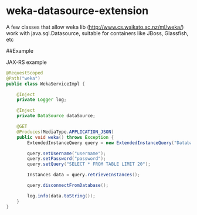# weka-datasource-extension
A few classes that allow weka lib (http://www.cs.waikato.ac.nz/ml/weka/) work with java.sql.Datasource, suitable for containers like JBoss, Glassfish, etc

##Example

JAX-RS example

```java
@RequestScoped
@Path("weka")
public class WekaServiceImpl {

    @Inject
    private Logger log;

    @Inject
    private DataSource dataSource;

    @GET
    @Produces(MediaType.APPLICATION_JSON)
    public void weka() throws Exception {
        ExtendedInstanceQuery query = new ExtendedInstanceQuery("DatabaseUtils.props", dataSource);

        query.setUsername("username");
        query.setPassword("password");
        query.setQuery("SELECT * FROM TABLE LIMIT 20");

        Instances data = query.retrieveInstances();

        query.disconnectFromDatabase();

        log.info(data.toString());
    }
}
```
